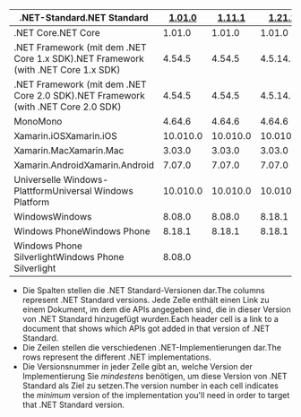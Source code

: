 | <span data-ttu-id="d0948-101">.NET-Standard</span><span class="sxs-lookup"><span data-stu-id="d0948-101">.NET Standard</span></span>                             | <span data-ttu-id="d0948-102">[1.0]</span><span class="sxs-lookup"><span data-stu-id="d0948-102">[1.0]</span></span> | <span data-ttu-id="d0948-103">[1.1]</span><span class="sxs-lookup"><span data-stu-id="d0948-103">[1.1]</span></span>  | <span data-ttu-id="d0948-104">[1.2]</span><span class="sxs-lookup"><span data-stu-id="d0948-104">[1.2]</span></span> | <span data-ttu-id="d0948-105">[1.3]</span><span class="sxs-lookup"><span data-stu-id="d0948-105">[1.3]</span></span> | <span data-ttu-id="d0948-106">[1.4]</span><span class="sxs-lookup"><span data-stu-id="d0948-106">[1.4]</span></span> | <span data-ttu-id="d0948-107">[1.5]</span><span class="sxs-lookup"><span data-stu-id="d0948-107">[1.5]</span></span>      | <span data-ttu-id="d0948-108">[1.6]</span><span class="sxs-lookup"><span data-stu-id="d0948-108">[1.6]</span></span>      | <span data-ttu-id="d0948-109">[2.0]</span><span class="sxs-lookup"><span data-stu-id="d0948-109">[2.0]</span></span>      |
|-------------------------------------------|-------|--------|-------|-------|-------|------------|------------|------------|
| <span data-ttu-id="d0948-110">.NET Core</span><span class="sxs-lookup"><span data-stu-id="d0948-110">.NET Core</span></span>                                 | <span data-ttu-id="d0948-111">1.0</span><span class="sxs-lookup"><span data-stu-id="d0948-111">1.0</span></span>   | <span data-ttu-id="d0948-112">1.0</span><span class="sxs-lookup"><span data-stu-id="d0948-112">1.0</span></span>    | <span data-ttu-id="d0948-113">1.0</span><span class="sxs-lookup"><span data-stu-id="d0948-113">1.0</span></span>   | <span data-ttu-id="d0948-114">1.0</span><span class="sxs-lookup"><span data-stu-id="d0948-114">1.0</span></span>   | <span data-ttu-id="d0948-115">1.0</span><span class="sxs-lookup"><span data-stu-id="d0948-115">1.0</span></span>   | <span data-ttu-id="d0948-116">1.0</span><span class="sxs-lookup"><span data-stu-id="d0948-116">1.0</span></span>        | <span data-ttu-id="d0948-117">1,0</span><span class="sxs-lookup"><span data-stu-id="d0948-117">1.0</span></span>        | <span data-ttu-id="d0948-118">2.0</span><span class="sxs-lookup"><span data-stu-id="d0948-118">2.0</span></span>        |
| <span data-ttu-id="d0948-119">.NET Framework (mit dem .NET Core 1.x SDK)</span><span class="sxs-lookup"><span data-stu-id="d0948-119">.NET Framework (with .NET Core 1.x SDK)</span></span>   | <span data-ttu-id="d0948-120">4.5</span><span class="sxs-lookup"><span data-stu-id="d0948-120">4.5</span></span>   | <span data-ttu-id="d0948-121">4.5</span><span class="sxs-lookup"><span data-stu-id="d0948-121">4.5</span></span>    | <span data-ttu-id="d0948-122">4.5.1</span><span class="sxs-lookup"><span data-stu-id="d0948-122">4.5.1</span></span> | <span data-ttu-id="d0948-123">4.6</span><span class="sxs-lookup"><span data-stu-id="d0948-123">4.6</span></span>   | <span data-ttu-id="d0948-124">4.6.1</span><span class="sxs-lookup"><span data-stu-id="d0948-124">4.6.1</span></span> | <span data-ttu-id="d0948-125">4.6.2</span><span class="sxs-lookup"><span data-stu-id="d0948-125">4.6.2</span></span>      |            |            |
| <span data-ttu-id="d0948-126">.NET Framework (mit dem .NET Core 2.0 SDK)</span><span class="sxs-lookup"><span data-stu-id="d0948-126">.NET Framework (with .NET Core 2.0 SDK)</span></span>   | <span data-ttu-id="d0948-127">4.5</span><span class="sxs-lookup"><span data-stu-id="d0948-127">4.5</span></span>   | <span data-ttu-id="d0948-128">4.5</span><span class="sxs-lookup"><span data-stu-id="d0948-128">4.5</span></span>    | <span data-ttu-id="d0948-129">4.5.1</span><span class="sxs-lookup"><span data-stu-id="d0948-129">4.5.1</span></span> | <span data-ttu-id="d0948-130">4.6</span><span class="sxs-lookup"><span data-stu-id="d0948-130">4.6</span></span>   | <span data-ttu-id="d0948-131">4.6.1</span><span class="sxs-lookup"><span data-stu-id="d0948-131">4.6.1</span></span> | <span data-ttu-id="d0948-132">4.6.1</span><span class="sxs-lookup"><span data-stu-id="d0948-132">4.6.1</span></span>      | <span data-ttu-id="d0948-133">4.6.1</span><span class="sxs-lookup"><span data-stu-id="d0948-133">4.6.1</span></span>      | <span data-ttu-id="d0948-134">4.6.1</span><span class="sxs-lookup"><span data-stu-id="d0948-134">4.6.1</span></span>      |
| <span data-ttu-id="d0948-135">Mono</span><span class="sxs-lookup"><span data-stu-id="d0948-135">Mono</span></span>                                      | <span data-ttu-id="d0948-136">4.6</span><span class="sxs-lookup"><span data-stu-id="d0948-136">4.6</span></span>   | <span data-ttu-id="d0948-137">4.6</span><span class="sxs-lookup"><span data-stu-id="d0948-137">4.6</span></span>    | <span data-ttu-id="d0948-138">4.6</span><span class="sxs-lookup"><span data-stu-id="d0948-138">4.6</span></span>   | <span data-ttu-id="d0948-139">4.6</span><span class="sxs-lookup"><span data-stu-id="d0948-139">4.6</span></span>   | <span data-ttu-id="d0948-140">4.6</span><span class="sxs-lookup"><span data-stu-id="d0948-140">4.6</span></span>   | <span data-ttu-id="d0948-141">4.6</span><span class="sxs-lookup"><span data-stu-id="d0948-141">4.6</span></span>        | <span data-ttu-id="d0948-142">4.6</span><span class="sxs-lookup"><span data-stu-id="d0948-142">4.6</span></span>        | <span data-ttu-id="d0948-143">5.4</span><span class="sxs-lookup"><span data-stu-id="d0948-143">5.4</span></span>        |
| <span data-ttu-id="d0948-144">Xamarin.iOS</span><span class="sxs-lookup"><span data-stu-id="d0948-144">Xamarin.iOS</span></span>                               | <span data-ttu-id="d0948-145">10.0</span><span class="sxs-lookup"><span data-stu-id="d0948-145">10.0</span></span>  | <span data-ttu-id="d0948-146">10.0</span><span class="sxs-lookup"><span data-stu-id="d0948-146">10.0</span></span>   | <span data-ttu-id="d0948-147">10.0</span><span class="sxs-lookup"><span data-stu-id="d0948-147">10.0</span></span>  | <span data-ttu-id="d0948-148">10.0</span><span class="sxs-lookup"><span data-stu-id="d0948-148">10.0</span></span>  | <span data-ttu-id="d0948-149">10.0</span><span class="sxs-lookup"><span data-stu-id="d0948-149">10.0</span></span>  | <span data-ttu-id="d0948-150">10.0</span><span class="sxs-lookup"><span data-stu-id="d0948-150">10.0</span></span>       | <span data-ttu-id="d0948-151">10.0</span><span class="sxs-lookup"><span data-stu-id="d0948-151">10.0</span></span>       | <span data-ttu-id="d0948-152">10.14</span><span class="sxs-lookup"><span data-stu-id="d0948-152">10.14</span></span>      |
| <span data-ttu-id="d0948-153">Xamarin.Mac</span><span class="sxs-lookup"><span data-stu-id="d0948-153">Xamarin.Mac</span></span>                               | <span data-ttu-id="d0948-154">3.0</span><span class="sxs-lookup"><span data-stu-id="d0948-154">3.0</span></span>   | <span data-ttu-id="d0948-155">3.0</span><span class="sxs-lookup"><span data-stu-id="d0948-155">3.0</span></span>    | <span data-ttu-id="d0948-156">3.0</span><span class="sxs-lookup"><span data-stu-id="d0948-156">3.0</span></span>   | <span data-ttu-id="d0948-157">3.0</span><span class="sxs-lookup"><span data-stu-id="d0948-157">3.0</span></span>   | <span data-ttu-id="d0948-158">3.0</span><span class="sxs-lookup"><span data-stu-id="d0948-158">3.0</span></span>   | <span data-ttu-id="d0948-159">3.0</span><span class="sxs-lookup"><span data-stu-id="d0948-159">3.0</span></span>        | <span data-ttu-id="d0948-160">3.0</span><span class="sxs-lookup"><span data-stu-id="d0948-160">3.0</span></span>        | <span data-ttu-id="d0948-161">3.8</span><span class="sxs-lookup"><span data-stu-id="d0948-161">3.8</span></span>        |
| <span data-ttu-id="d0948-162">Xamarin.Android</span><span class="sxs-lookup"><span data-stu-id="d0948-162">Xamarin.Android</span></span>                           | <span data-ttu-id="d0948-163">7.0</span><span class="sxs-lookup"><span data-stu-id="d0948-163">7.0</span></span>   | <span data-ttu-id="d0948-164">7.0</span><span class="sxs-lookup"><span data-stu-id="d0948-164">7.0</span></span>    | <span data-ttu-id="d0948-165">7.0</span><span class="sxs-lookup"><span data-stu-id="d0948-165">7.0</span></span>   | <span data-ttu-id="d0948-166">7.0</span><span class="sxs-lookup"><span data-stu-id="d0948-166">7.0</span></span>   | <span data-ttu-id="d0948-167">7.0</span><span class="sxs-lookup"><span data-stu-id="d0948-167">7.0</span></span>   | <span data-ttu-id="d0948-168">7.0</span><span class="sxs-lookup"><span data-stu-id="d0948-168">7.0</span></span>        | <span data-ttu-id="d0948-169">7.0</span><span class="sxs-lookup"><span data-stu-id="d0948-169">7.0</span></span>        | <span data-ttu-id="d0948-170">8.0</span><span class="sxs-lookup"><span data-stu-id="d0948-170">8.0</span></span>        |
| <span data-ttu-id="d0948-171">Universelle Windows-Plattform</span><span class="sxs-lookup"><span data-stu-id="d0948-171">Universal Windows Platform</span></span>                | <span data-ttu-id="d0948-172">10.0</span><span class="sxs-lookup"><span data-stu-id="d0948-172">10.0</span></span>  | <span data-ttu-id="d0948-173">10.0</span><span class="sxs-lookup"><span data-stu-id="d0948-173">10.0</span></span>   | <span data-ttu-id="d0948-174">10.0</span><span class="sxs-lookup"><span data-stu-id="d0948-174">10.0</span></span>  | <span data-ttu-id="d0948-175">10.0</span><span class="sxs-lookup"><span data-stu-id="d0948-175">10.0</span></span>  | <span data-ttu-id="d0948-176">10.0</span><span class="sxs-lookup"><span data-stu-id="d0948-176">10.0</span></span>  | <span data-ttu-id="d0948-177">10.0.16299</span><span class="sxs-lookup"><span data-stu-id="d0948-177">10.0.16299</span></span> | <span data-ttu-id="d0948-178">10.0.16299</span><span class="sxs-lookup"><span data-stu-id="d0948-178">10.0.16299</span></span> | <span data-ttu-id="d0948-179">10.0.16299</span><span class="sxs-lookup"><span data-stu-id="d0948-179">10.0.16299</span></span> |
| <span data-ttu-id="d0948-180">Windows</span><span class="sxs-lookup"><span data-stu-id="d0948-180">Windows</span></span>                                   | <span data-ttu-id="d0948-181">8.0</span><span class="sxs-lookup"><span data-stu-id="d0948-181">8.0</span></span>   | <span data-ttu-id="d0948-182">8.0</span><span class="sxs-lookup"><span data-stu-id="d0948-182">8.0</span></span>    | <span data-ttu-id="d0948-183">8.1</span><span class="sxs-lookup"><span data-stu-id="d0948-183">8.1</span></span>   |       |       |            |            |            |
| <span data-ttu-id="d0948-184">Windows Phone</span><span class="sxs-lookup"><span data-stu-id="d0948-184">Windows Phone</span></span>                             | <span data-ttu-id="d0948-185">8.1</span><span class="sxs-lookup"><span data-stu-id="d0948-185">8.1</span></span>   | <span data-ttu-id="d0948-186">8.1</span><span class="sxs-lookup"><span data-stu-id="d0948-186">8.1</span></span>    | <span data-ttu-id="d0948-187">8.1</span><span class="sxs-lookup"><span data-stu-id="d0948-187">8.1</span></span>   |       |       |            |            |            |
| <span data-ttu-id="d0948-188">Windows Phone Silverlight</span><span class="sxs-lookup"><span data-stu-id="d0948-188">Windows Phone Silverlight</span></span>                 | <span data-ttu-id="d0948-189">8.0</span><span class="sxs-lookup"><span data-stu-id="d0948-189">8.0</span></span>   |        |       |       |       |            |            |            |

- <span data-ttu-id="d0948-190">Die Spalten stellen die .NET Standard-Versionen dar.</span><span class="sxs-lookup"><span data-stu-id="d0948-190">The columns represent .NET Standard versions.</span></span> <span data-ttu-id="d0948-191">Jede Zelle enthält einen Link zu einem Dokument, im dem die APIs angegeben sind, die in dieser Version von .NET Standard hinzugefügt wurden.</span><span class="sxs-lookup"><span data-stu-id="d0948-191">Each header cell is a link to a document that shows which APIs got added in that version of .NET Standard.</span></span>
- <span data-ttu-id="d0948-192">Die Zeilen stellen die verschiedenen .NET-Implementierungen dar.</span><span class="sxs-lookup"><span data-stu-id="d0948-192">The rows represent the different .NET implementations.</span></span>
- <span data-ttu-id="d0948-193">Die Versionsnummer in jeder Zelle gibt an, welche Version der Implementierung Sie *mindestens* benötigen, um diese Version von .NET Standard als Ziel zu setzen.</span><span class="sxs-lookup"><span data-stu-id="d0948-193">The version number in each cell indicates the *minimum* version of the implementation you'll need in order to target that .NET Standard version.</span></span>

[1.0]: https://github.com/dotnet/standard/blob/master/docs/versions/netstandard1.0.md
[1.1]: https://github.com/dotnet/standard/blob/master/docs/versions/netstandard1.1.md
[1.2]: https://github.com/dotnet/standard/blob/master/docs/versions/netstandard1.2.md
[1.3]: https://github.com/dotnet/standard/blob/master/docs/versions/netstandard1.3.md
[1.4]: https://github.com/dotnet/standard/blob/master/docs/versions/netstandard1.4.md
[1.5]: https://github.com/dotnet/standard/blob/master/docs/versions/netstandard1.5.md
[1.6]: https://github.com/dotnet/standard/blob/master/docs/versions/netstandard1.6.md
[2.0]: https://github.com/dotnet/standard/blob/master/docs/versions/netstandard2.0.md
